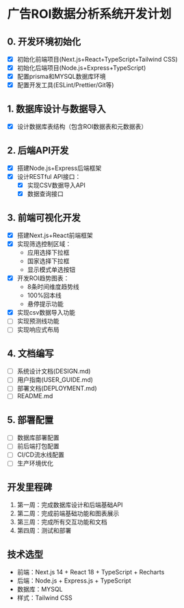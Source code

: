 # 广告ROI数据分析系统开发计划

## 0. 开发环境初始化
- [x] 初始化前端项目(Next.js+React+TypeScript+Tailwind CSS)
- [x] 初始化后端项目(Node.js+Express+TypeScript)
- [x] 配置prisma和MYSQL数据库环境
- [x] 配置开发工具(ESLint/Prettier/Git等)

## 1. 数据库设计与数据导入
- [x] 设计数据库表结构（包含ROI数据表和元数据表）

## 2. 后端API开发
- [x] 搭建Node.js+Express后端框架
- [x] 设计RESTful API接口：
  - [x] 实现CSV数据导入API
  - [x] 数据查询接口

## 3. 前端可视化开发
- [x] 搭建Next.js+React前端框架
- [x] 实现筛选控制区域：
  - 应用选择下拉框
  - 国家选择下拉框
  - 显示模式单选按钮
- [x] 开发ROI趋势图表：
  - 8条时间维度趋势线
  - 100%回本线
  - 悬停提示功能
- [x] 实现csv数据导入功能
- [ ] 实现预测线功能
- [ ] 实现响应式布局

## 4. 文档编写
- [ ] 系统设计文档(DESIGN.md)
- [ ] 用户指南(USER_GUIDE.md)
- [ ] 部署文档(DEPLOYMENT.md)
- [ ] README.md

## 5. 部署配置
- [ ] 数据库部署配置
- [ ] 前后端打包配置
- [ ] CI/CD流水线配置
- [ ] 生产环境优化

## 开发里程碑
1. 第一周：完成数据库设计和后端基础API
2. 第二周：完成前端基础功能和图表展示
3. 第三周：完成所有交互功能和文档
4. 第四周：测试和部署

## 技术选型
- 前端：Next.js 14 + React 18 + TypeScript + Recharts
- 后端：Node.js + Express.js + TypeScript
- 数据库：MYSQL
- 样式：Tailwind CSS
